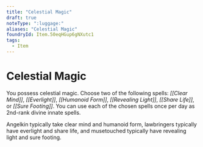 ```yaml
---
title: "Celestial Magic"
draft: true
noteType: ":luggage:"
aliases: "Celestial Magic"
foundryId: Item.50eqHGup6gNXutc1
tags:
  - Item
---
```


# Celestial Magic

You possess celestial magic. Choose two of the following spells: _[[Clear Mind]]_, _[[Everlight]]_, _[[Humanoid Form]]_, _[[Revealing Light]]_, _[[Share Life]]_, or _[[Sure Footing]]_. You can use each of the chosen spells once per day as 2nd-rank divine innate spells.

Angelkin typically take clear mind and humanoid form, lawbringers typically have everlight and share life, and musetouched typically have revealing light and sure footing.
